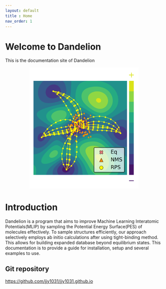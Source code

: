 ```yaml
---
layout: default
title : Home
nav_order: 1
---
```


# Welcome to Dandelion

This is the documentation site of Dandelion

<div style="text-align: center;">
  <img src="img/pes_scheme.png" alt="My Image" width="350"/>
</div>

# Introduction

Dandelion is a program that aims to improve Machine Learning Interatomic Potentials(MLIP) by sampling the Potential Energy Surface(PES) of molecules effectively. To sample structures efficiently, our approach selectively employs ab initio calculations after using tight-binding method. This allows for building expanded database beyond equilibrium states. This documentation is to provide a guide for installation, setup and several examples to use.


## Git repository
<https://github.com/jjy1031/jjy1031.github.io>
